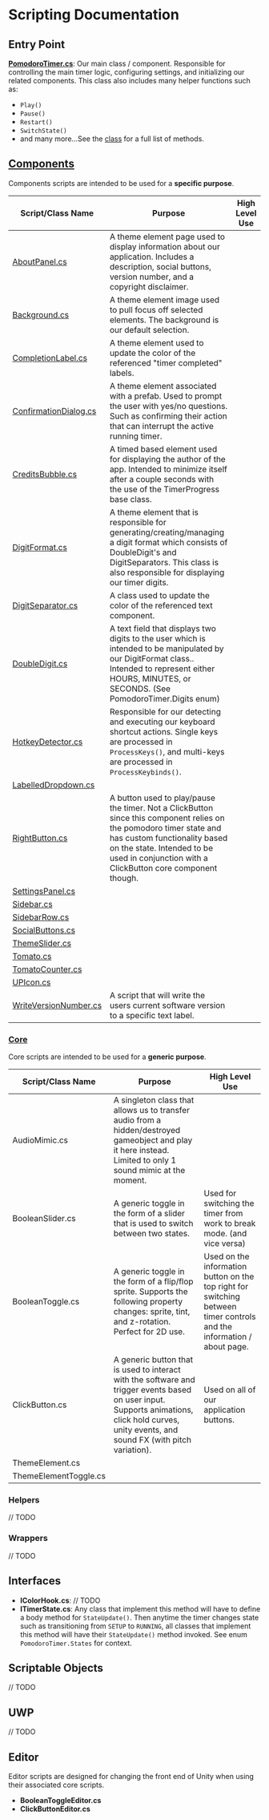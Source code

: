 # Scripting Documentation
## Entry Point
**[PomodoroTimer.cs](../api/AdrianMiasik.PomodoroTimer.yml)**: Our main class / component.
Responsible for controlling the main timer logic, configuring settings, and initializing our related components. 
This class also includes many helper functions such as:
- `Play()`
- `Pause()`
- `Restart()`
- `SwitchState()`
- and many more...See the [class](../api/AdrianMiasik.PomodoroTimer.yml) for a full list of methods.

## [Components](../api/AdrianMiasik.Components.yml)
Components scripts are intended to be used for a **specific purpose**.

| Script/Class Name                                                              | Purpose                                                                                                                                                                                                                                        | High Level Use |
|--------------------------------------------------------------------------------|------------------------------------------------------------------------------------------------------------------------------------------------------------------------------------------------------------------------------------------------|----------------|
| [AboutPanel.cs](../api/AdrianMiasik.Components.AboutPanel.yml)                 | A theme element page used to display information about our application. Includes a description, social buttons, version number, and a copyright disclaimer.                                                                                    |                |
| [Background.cs](../api/AdrianMiasik.Components.Background.yml)                 | A theme element image used to pull focus off selected elements. The background is our default selection.                                                                                                                                       |                |
| [CompletionLabel.cs](../api/AdrianMiasik.Components.CompletionLabel.yml)       | A theme element used to update the color of the referenced "timer completed" labels.                                                                                                                                                           |                |
| [ConfirmationDialog.cs](../api/AdrianMiasik.Components.ConfirmationDialog.yml) | A theme element associated with a prefab. Used to prompt the user with yes/no questions. Such as confirming their action that can interrupt the active running timer.                                                                          |                |
| [CreditsBubble.cs](../api/AdrianMiasik.Components.CreditsBubble.yml)           | A timed based element used for displaying the author of the app. Intended to minimize itself after a couple seconds with the use of the TimerProgress base class.                                                                              |                |
| [DigitFormat.cs](../api/AdrianMiasik.Components.DigitFormat.yml)               | A theme element that is responsible for generating/creating/managing a digit format which consists of DoubleDigit's and DigitSeparators. This class is also responsible for displaying our timer digits.                                       |                |
| [DigitSeparator.cs](../api/AdrianMiasik.Components.DigitSeparator.yml)         | A class used to update the color of the referenced text component.                                                                                                                                                                             |                |
| [DoubleDigit.cs](../api/AdrianMiasik.Components.DoubleDigit.yml)               | A text field that displays two digits to the user which is intended to be manipulated by our DigitFormat class.. Intended to represent either HOURS, MINUTES, or SECONDS. (See PomodoroTimer.Digits enum)                                      |                |
| [HotkeyDetector.cs](../api/AdrianMiasik.Components.HotkeyDetector.yml)         | Responsible for our detecting and executing our keyboard shortcut actions. Single keys are processed in `ProcessKeys()`, and multi-keys are processed in `ProcessKeybinds()`.                                                                  |                |
| [LabelledDropdown.cs](../api/AdrianMiasik.Components.LabelledDropdown.yml)     |                                                                                                                                                                                                                                                |                |
| [RightButton.cs](../api/AdrianMiasik.Components.RightButton.yml)               | A button used to play/pause the timer. Not a ClickButton since this component relies on the pomodoro timer state and has custom functionality based on the state. Intended to be used in conjunction with a ClickButton core component though. |                |
| [SettingsPanel.cs](../api/AdrianMiasik.Components.SettingsPanel.yml)           |                                                                                                                                                                                                                                                |                |
| [Sidebar.cs](../api/AdrianMiasik.Components.Sidebar.yml)                       |                                                                                                                                                                                                                                                |                |
| [SidebarRow.cs](../api/AdrianMiasik.Components.SidebarRow.yml)                 |                                                                                                                                                                                                                                                |                |
| [SocialButtons.cs](../api/AdrianMiasik.Components.SocialButtons.yml)           |                                                                                                                                                                                                                                                |                |
| [ThemeSlider.cs](../api/AdrianMiasik.Components.ThemeSlider.yml)               |                                                                                                                                                                                                                                                |                |
| [Tomato.cs](../api/AdrianMiasik.Components.Tomato.yml)                         |                                                                                                                                                                                                                                                |                |
| [TomatoCounter.cs](../api/AdrianMiasik.Components.TomatoCounter.yml)           |                                                                                                                                                                                                                                                |                |
| [UPIcon.cs](../api/AdrianMiasik.Components.UPIcon.yml)                         |                                                                                                                                                                                                                                                |                |
| [WriteVersionNumber.cs](../api/AdrianMiasik.Components.WriteVersionNumber.yml) | A script that will write the users current software version to a specific text label.                                                                                                                                                          |                |

### [Core](../api/AdrianMiasik.Components.Core.yml)
Core scripts are intended to be used for a **generic purpose**.

| Script/Class Name     | Purpose                                                                                                                                                                                        | High Level Use                                                                                                         |
|-----------------------|------------------------------------------------------------------------------------------------------------------------------------------------------------------------------------------------|------------------------------------------------------------------------------------------------------------------------|
| AudioMimic.cs         | A singleton class that allows us to transfer audio from a hidden/destroyed gameobject and play it here instead. Limited to only 1 sound mimic at the moment.                                   |                                                                                                                        |
| BooleanSlider.cs      | A generic toggle in the form of a slider that is used to switch between two states.                                                                                                            | Used for switching the timer from work to break mode. (and vice versa)                                                 |
| BooleanToggle.cs      | A generic toggle in the form of a flip/flop sprite. Supports the following property changes: sprite, tint, and z-rotation. Perfect for 2D use.                                                 | Used on the information button on the top right for switching between timer controls and the information / about page. |
| ClickButton.cs        | A generic button that is used to interact with the software and trigger events based on user input. Supports animations, click hold curves, unity events, and sound FX (with pitch variation). | Used on all of our application buttons.                                                                                |
| ThemeElement.cs       |                                                                                                                                                                                                |                                                                                                                        |
| ThemeElementToggle.cs |                                                                                                                                                                                                |                                                                                                                        |

### Helpers
// TODO

### Wrappers
// TODO

## Interfaces
- **IColorHook.cs**: // TODO
- **ITimerState.cs**: Any class that implement this method will have to define a body method for `StateUpdate()`.  Then anytime the timer changes state such as transitioning from `SETUP` to `RUNNING`, all classes that implement this method will have their `StateUpdate()` method invoked. See enum `PomodoroTimer.States` for context.

## Scriptable Objects
// TODO

## UWP
// TODO

## Editor
Editor scripts are designed for changing the front end of Unity when using their associated core scripts.
- **BooleanToggleEditor.cs**
- **ClickButtonEditor.cs**